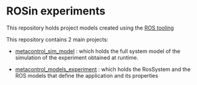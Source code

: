 # ROSin experiments

This repository holds project models created using the [ROS tooling](https://github.com/ipa320/ros-model/)

This repository contains 2 main projects:

- [metacontrol_sim_model](metacontrol_sim_model) : which holds the full system model of the simulation of the experiment obtained at runtime. 

- [metacontrol_models_experiment](metacontrol_models_experiment) : which holds the RosSystem and the ROS models that define the application and its properties 